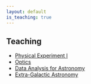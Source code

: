 ```yaml
---
layout: default
is_teaching: true
---
```


## Teaching
- [Physical Experiment I]()
- [Optics](https://github.com/fengshuai0210/Course_Optics/blob/main/README.md)
- [Data Analysis for Astronomy]()
- [Extra-Galactic Astronomy]()
